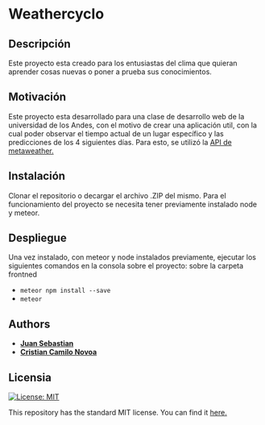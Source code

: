 # Weathercyclo
## Descripción
Este proyecto esta creado para los entusiastas del clima que quieran aprender cosas nuevas o poner a prueba sus conocimientos.

## Motivación
Este proyecto esta desarrollado para una clase de desarrollo web de la universidad de los Andes, con el motivo de crear una aplicación util, con la cual poder observar el tiempo actual de un lugar específico y las predicciones de los 4 siguientes días. Para esto, se utilizó la [API de metaweather.](https://www.metaweather.com/api/)

## Instalación
Clonar el repositorio o decargar el archivo .ZIP del mismo. Para el funcionamiento del proyecto se necesita tener previamente instalado node y meteor.

## Despliegue
Una vez instalado, con meteor y node instalados previamente, ejecutar los siguientes comandos en la consola sobre el proyecto:
sobre la carpeta frontned
* ```meteor npm install --save```
* ```meteor```


## Authors
* [__Juan Sebastian__](https://github.com/jsprieto10)
* [__Cristian Camilo Novoa__](https://github.com/ccnovoa11)


## Licensia
[![License: MIT](https://img.shields.io/badge/License-MIT-yellow.svg)](https://opensource.org/licenses/MIT)

This repository has the standard MIT license. You can find it [here.](https://github.com/ccnovoa11/weathercyclo/blob/master/LICENSE)

